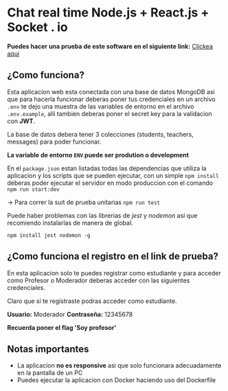 # Chat real time Node.js + React.js + Socket . io

**Puedes hacer una prueba de este software en el siguiente link:**
[Clickea aqui](https://realtimechat-brian.herokuapp.com)

## ¿Como funciona?

Esta aplicacion web esta conectada con una base de datos MongoDB asi que para hacerla funcionar deberas poner tus credenciales en un archivo `.env` te dejo una muestra de las variables de entorno en el archivo `.env.example`, alli tambien deberas poner el secret key para la validacion con **JWT**.

La base de datos debera tener 3 colecciones (students, teachers, messages) para poder funcionar.

**La variable de entorno `ENV` puede ser prodution o development**

En el `package.json` estan listadas todas las dependencias que utiliza la aplicacion y los scripts que se pueden ejecutar, con un simple `npm install` deberas poder ejecutar el servidor en modo produccion con el comando `npm run start:dev`

-> Para correr la suit de prueba unitarias `npm run test` 

Puede haber problemas con las librerias de *jest* y *nodemon* asi que recomiendo instalarlas de manera de global.

`npm install jest nodemon -g`

## ¿Como funciona el registro en el link de prueba?

En esta aplicacion solo te puedes registrar como estudiante y para acceder como Profesor o Moderador deberas acceder con las siguientes credenciales.

Claro que si te registraste podras acceder como estudiante.

**Usuario:** Moderador
**Contraseña:** 12345678

**Recuerda poner el flag 'Soy profesor'**

## Notas importantes

* La aplicacion **no es responsive** asi que solo funcionara adecuadamente en la pantalla de un PC 
* Puedes ejecutar la aplicacion con Docker haciendo uso del Dockerfile
